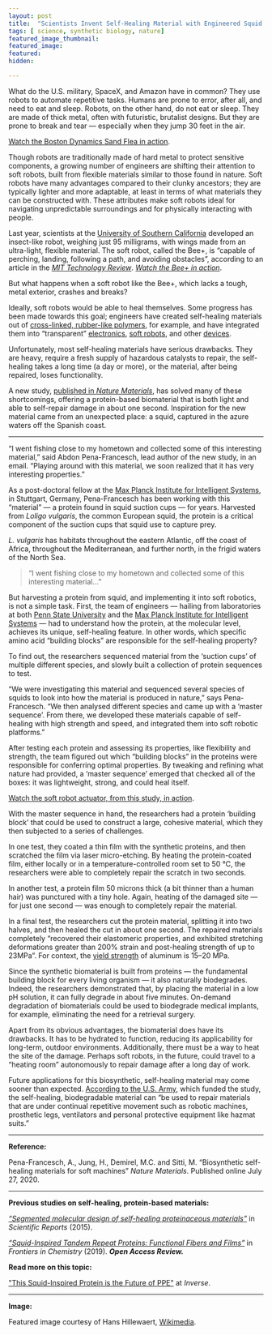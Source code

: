 ```yaml
---
layout: post
title:  "Scientists Invent Self-Healing Material with Engineered Squid Proteins"
tags: [ science, synthetic biology, nature]
featured_image_thumbnail:
featured_image:
featured: 
hidden: 

---
```


What do the U.S. military, SpaceX, and Amazon have in common? They use robots to automate repetitive tasks. Humans are prone to error, after all, and need to eat and sleep. Robots, on the other hand, do not eat or sleep. They are made of thick metal, often with futuristic, brutalist designs. But they are prone to break and tear — especially when they jump 30 feet in the air. 

[Watch the Boston Dynamics Sand Flea in action](https://www.youtube.com/watch?v=6b4ZZQkcNEo).

Though robots are traditionally made of hard metal to protect sensitive components, a growing number of engineers are shifting their attention to soft robots, built from flexible materials similar to those found in nature. Soft robots have many advantages compared to their clunky ancestors; they are typically lighter and more adaptable, at least in terms of what materials they can be constructed with. These attributes make soft robots ideal for navigating unpredictable surroundings and for physically interacting with people.

Last year, scientists at the [University of Southern California](https://ieeexplore.ieee.org/document/8772143) developed an insect-like robot, weighing just 95 milligrams, with wings made from an ultra-light, flexible material. The soft robot, called the Bee+, is “capable of perching, landing, following a path, and avoiding obstacles”, according to an article in the [_MIT Technology Review_](https://www.technologyreview.com/2019/05/15/135383/a-tiny-four-winged-robotic-insect-flies-more-like-the-real-thing/). [_Watch the Bee+ in action_](https://www.uscamsl.com/resources/IROS2019/S1.mp4).

But what happens when a soft robot like the Bee+, which lacks a tough, metal exterior, crashes and breaks?

Ideally, soft robots would be able to heal themselves. Some progress has been made towards this goal; engineers have created self-healing materials out of [cross-linked, rubber-like polymers](https://www.nature.com/articles/nature06669), for example, and have integrated them into “transparent” [electronics](https://pubmed.ncbi.nlm.nih.gov/31844282/), [soft robots](https://robotics.sciencemag.org/content/2/9/eaan4268), and other [devices](https://www.nature.com/articles/s41563-018-0084-7).

Unfortunately, most self-healing materials have serious drawbacks. They are heavy, require a fresh supply of hazardous catalysts to repair, the self-healing takes a long time (a day or more), or the material, after being repaired, loses functionality.

A new study, [published in _Nature Materials_](https://www.nature.com/articles/s41563-020-0736-2), has solved many of these shortcomings, offering a protein-based biomaterial that is both light and able to self-repair damage in about one second. Inspiration for the new material came from an unexpected place: a squid, captured in the azure waters off the Spanish coast.

***

“I went fishing close to my hometown and collected some of this interesting material,” said Abdon Pena-Francesch, lead author of the new study, in an email. “Playing around with this material, we soon realized that it has very interesting properties.”

As a post-doctoral fellow at the [Max Planck Institute for Intelligent Systems](https://is.mpg.de/), in Stuttgart, Germany, Pena-Francesch has been working with this “material” — a protein found in squid suction cups — for years. Harvested from _Loligo vulgaris_, the common European squid, the protein is a critical component of the suction cups that squid use to capture prey.

_L. vulgaris_ has habitats throughout the eastern Atlantic, off the coast of Africa, throughout the Mediterranean, and further north, in the frigid waters of the North Sea.

>“I went fishing close to my hometown and collected some of this interesting material…”

But harvesting a protein from squid, and implementing it into soft robotics, is not a simple task. First, the team of engineers — hailing from laboratories at both [Penn State University](https://www.psu.edu/) and the [Max Planck Institute for Intelligent Systems](https://is.mpg.de/) — had to understand how the protein, at the molecular level, achieves its unique, self-healing feature. In other words, which specific amino acid “building blocks” are responsible for the self-healing property?

To find out, the researchers sequenced material from the ‘suction cups’ of multiple different species, and slowly built a collection of protein sequences to test.

“We were investigating this material and sequenced several species of squids to look into how the material is produced in nature,” says Pena-Francesch. “We then analysed different species and came up with a ‘master sequence’. From there, we developed these materials capable of self-healing with high strength and speed, and integrated them into soft robotic platforms.”

After testing each protein and assessing its properties, like flexibility and strength, the team figured out which “building blocks” in the proteins were responsible for conferring optimal properties. By tweaking and refining what nature had provided, a ‘master sequence’ emerged that checked all of the boxes: it was lightweight, strong, and could heal itself.

[Watch the soft robot actuator, from this study, in action](https://www.youtube.com/watch?v=xTmgXnnG27k).

With the master sequence in hand, the researchers had a protein ‘building block’ that could be used to construct a large, cohesive material, which they then subjected to a series of challenges.

In one test, they coated a thin film with the synthetic proteins, and then scratched the film via laser micro-etching. By heating the protein-coated film, either locally or in a temperature-controlled room set to 50 °C, the researchers were able to completely repair the scratch in two seconds.

In another test, a protein film 50 microns thick (a bit thinner than a human hair) was punctured with a tiny hole. Again, heating of the damaged site — for just one second — was enough to completely repair the material.

In a final test, the researchers cut the protein material, splitting it into two halves, and then healed the cut in about one second. The repaired materials completely “recovered their elastomeric properties, and exhibited stretching deformations greater than 200% strain and post-healing strength of up to 23MPa”. For context, the [yield strength](https://en.wikipedia.org/wiki/Ultimate_tensile_strength) of aluminum is 15–20 MPa.

Since the synthetic biomaterial is built from proteins — the fundamental building block for every living organism — it also naturally biodegrades. Indeed, the researchers demonstrated that, by placing the material in a low pH solution, it can fully degrade in about five minutes. On-demand degradation of biomaterials could be used to biodegrade medical implants, for example, eliminating the need for a retrieval surgery.

Apart from its obvious advantages, the biomaterial does have its drawbacks. It has to be hydrated to function, reducing its applicability for long-term, outdoor environments. Additionally, there must be a way to heat the site of the damage. Perhaps soft robots, in the future, could travel to a “heating room” autonomously to repair damage after a long day of work.

Future applications for this biosynthetic, self-healing material may come sooner than expected. [According to the U.S. Army](https://www.army.mil/article/237581/army_project_turns_to_nature_for_help_with_self_healing_material), which funded the study, the self-healing, biodegradable material can “be used to repair materials that are under continual repetitive movement such as robotic machines, prosthetic legs, ventilators and personal protective equipment like hazmat suits.”

***

**Reference:**

Pena-Francesch, A., Jung, H., Demirel, M.C. and Sitti, M. “Biosynthetic self-healing materials for soft machines” _Nature Materials_. Published online July 27, 2020.

***

**Previous studies on self-healing, protein-based materials:**

[_“Segmented molecular design of self-healing proteinaceous materials”_](https://www.nature.com/articles/srep13482) in _Scientific Reports_ (2015).

[_“Squid-Inspired Tandem Repeat Proteins: Functional Fibers and Films”_](https://www.frontiersin.org/articles/10.3389/fchem.2019.00069/full) in _Frontiers in Chemistry_ (2019). **_Open Access Review._**

**Read more on this topic:**

["This Squid-Inspired Protein is the Future of PPE"](https://www.inverse.com/innovation/damage-resistant-ppe-study) at _Inverse_.

***

**Image:**

Featured image courtesy of Hans Hillewaert, [Wikimedia](https://en.wikipedia.org/wiki/File:Loligo_vulgaris.jpg).
